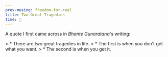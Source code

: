 ```yaml
--- 
prev-musing: freedom-for-real
title: Two Great Tragedies
time: 🌚
---
```

A quote I first came across in <cite>Bhante Gunaratana</cite>'s writing:  
<div class="poem" markdown="1">
> * There are two great tragedies in life.
> * The first is when you don't get what you want.
> * The second is when you get it.
</div>